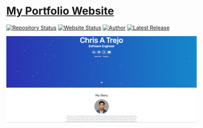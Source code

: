 # <a href="https://christrejo.github.io" target="_blank">My Portfolio Website</a>

[![Repository Status](https://img.shields.io/badge/Repository%20Status-Maintained-dark%20green.svg)](https://github.com/christrejo/christrejo.github.io)
[![Website Status](https://img.shields.io/badge/Website%20Status-Online-green)](https://christrejo.github.io/)
[![Author](https://img.shields.io/badge/Author-Chris%20Trejo-blue)](https://www.linkedin.com/in/chris-a-trejo/)
[![Latest Release](https://img.shields.io/badge/Latest%20Release-13%20June%202021-yellow.svg)](https://github.com/christrejo/christrejo.github.io/tree/master)

![My Alternate Portfolio Website](https://raw.githubusercontent.com/christrejo/christrejo.github.io/master/My-Alternate-Portfolio-Website.jpg)
